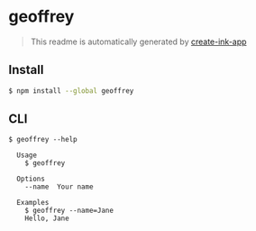 # geoffrey

> This readme is automatically generated by [create-ink-app](https://github.com/vadimdemedes/create-ink-app)

## Install

```bash
$ npm install --global geoffrey
```

## CLI

```
$ geoffrey --help

  Usage
    $ geoffrey

  Options
    --name  Your name

  Examples
    $ geoffrey --name=Jane
    Hello, Jane
```
